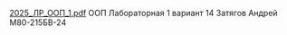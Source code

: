 [2025_ЛР_ООП_1.pdf](https://github.com/user-attachments/files/22933534/2025_._._1.pdf)
ООП Лабораторная 1 вариант 14 Затягов Андрей М80-215БВ-24
